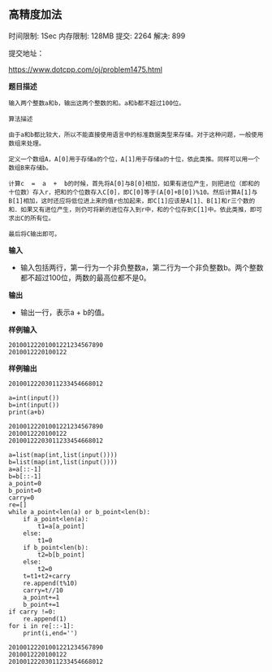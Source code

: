 ## 高精度加法

时间限制: 1Sec 内存限制: 128MB 提交: 2264 解决: 899

提交地址：

https://www.dotcpp.com/oj/problem1475.html

**题目描述**

```
输入两个整数a和b，输出这两个整数的和。a和b都不超过100位。

算法描述

由于a和b都比较大，所以不能直接使用语言中的标准数据类型来存储。对于这种问题，一般使用数组来处理。

定义一个数组A，A[0]用于存储a的个位，A[1]用于存储a的十位，依此类推。同样可以用一个数组B来存储b。

计算c  =  a  +  b的时候，首先将A[0]与B[0]相加，如果有进位产生，则把进位（即和的十位数）存入r，把和的个位数存入C[0]，即C[0]等于(A[0]+B[0])%10。然后计算A[1]与B[1]相加，这时还应将低位进上来的值r也加起来，即C[1]应该是A[1]、B[1]和r三个数的和．如果又有进位产生，则仍可将新的进位存入到r中，和的个位存到C[1]中。依此类推，即可求出C的所有位。

最后将C输出即可。
```

**输入**

- 输入包括两行，第一行为一个非负整数a，第二行为一个非负整数b。两个整数都不超过100位，两数的最高位都不是0。 

**输出**

- 输出一行，表示a  +  b的值。

**样例输入**

```
20100122201001221234567890
2010012220100122
```

**样例输出**

```
20100122203011233454668012
```


```
a=int(input())
b=int(input())
print(a+b)
```

    20100122201001221234567890
    2010012220100122
    20100122203011233454668012



```
a=list(map(int,list(input())))
b=list(map(int,list(input())))
a=a[::-1]
b=b[::-1]
a_point=0
b_point=0
carry=0
re=[]
while a_point<len(a) or b_point<len(b):
    if a_point<len(a):
        t1=a[a_point]
    else:
        t1=0
    if b_point<len(b):
        t2=b[b_point]
    else:
        t2=0
    t=t1+t2+carry
    re.append(t%10)
    carry=t//10
    a_point+=1
    b_point+=1
if carry !=0:
    re.append(1)
for i in re[::-1]:
    print(i,end='')
```

    20100122201001221234567890
    2010012220100122
    20100122203011233454668012

## 